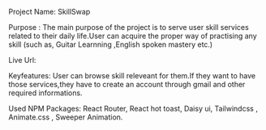 Project Name: SkillSwap

Purpose : The main purpose of the project is to serve user skill services related to their daily life.User can acquire the proper way of practising any skill (such as, Guitar Learnning ,English spoken mastery etc.)

Live Url: 

Keyfeatures: User can browse skill releveant for them.If they want to have those services,they have to create an account through gmail and other required informations.

Used NPM Packages: React Router, React hot toast, Daisy ui, Tailwindcss , Animate.css , Sweeper Animation.